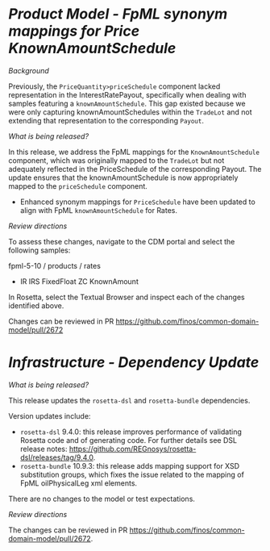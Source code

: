 # _Product Model - FpML synonym mappings for Price KnownAmountSchedule_

_Background_

Previously, the `PriceQuantity>priceSchedule` component lacked representation in the InterestRatePayout, specifically when dealing with samples featuring a `knownAmountSchedule`. This gap existed because we were only capturing knownAmountSchedules within the `TradeLot` and not extending that representation to the corresponding `Payout`.

_What is being released?_

In this release, we address the FpML mappings for the `KnownAmountSchedule` component, which was originally mapped to the `TradeLot` but not adequately reflected in the PriceSchedule of the corresponding Payout. The update ensures that the knownAmountSchedule is now appropriately mapped to the `priceSchedule` component.

- Enhanced synonym mappings for `PriceSchedule` have been updated to align with FpML `knownAmountSchedule` for Rates.

_Review directions_

To assess these changes, navigate to the CDM portal and select the following samples:

fpml-5-10 / products / rates

- IR IRS FixedFloat ZC KnownAmount

In Rosetta, select the Textual Browser and inspect each of the changes identified above.

Changes can be reviewed in PR https://github.com/finos/common-domain-model/pull/2672

# _Infrastructure - Dependency Update_

_What is being released?_

This release updates the `rosetta-dsl` and `rosetta-bundle` dependencies.

Version updates include:

- `rosetta-dsl` 9.4.0: this release improves performance of validating Rosetta code and of generating code. For further details see DSL release notes: https://github.com/REGnosys/rosetta-dsl/releases/tag/9.4.0.
- `rosetta-bundle` 10.9.3: this release adds mapping support for XSD substitution groups, which fixes the issue related to the mapping of FpML oilPhysicalLeg xml elements.

There are no changes to the model or test expectations.

_Review directions_

The changes can be reviewed in PR https://github.com/finos/common-domain-model/pull/2672.
